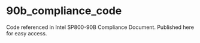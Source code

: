 # 90b_compliance_code
Code referenced in Intel SP800-90B Compliance Document. Published here for easy access.

